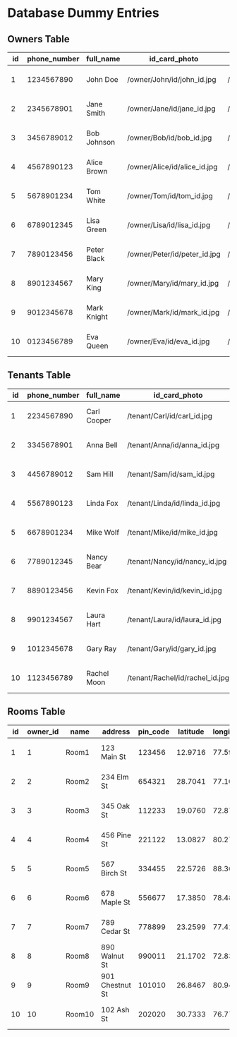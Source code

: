 # Database Dummy Entries

## Owners Table
| id  | phone_number | full_name    | id_card_photo                        | selfie                                 | created_at          | updated_at          |
| --- | ------------ | ------------ | ------------------------------------ | -------------------------------------- | ------------------- | ------------------- |
| 1   | 1234567890   | John Doe     | /owner/John/id/john_id.jpg           | /owner/John/selfie/john_selfie.jpg     | 2025-01-01 10:00:00 | 2025-01-01 10:00:00 |
| 2   | 2345678901   | Jane Smith   | /owner/Jane/id/jane_id.jpg           | /owner/Jane/selfie/jane_selfie.jpg     | 2025-01-02 10:00:00 | 2025-01-02 10:00:00 |
| 3   | 3456789012   | Bob Johnson  | /owner/Bob/id/bob_id.jpg             | /owner/Bob/selfie/bob_selfie.jpg       | 2025-01-03 10:00:00 | 2025-01-03 10:00:00 |
| 4   | 4567890123   | Alice Brown  | /owner/Alice/id/alice_id.jpg         | /owner/Alice/selfie/alice_selfie.jpg   | 2025-01-04 10:00:00 | 2025-01-04 10:00:00 |
| 5   | 5678901234   | Tom White    | /owner/Tom/id/tom_id.jpg             | /owner/Tom/selfie/tom_selfie.jpg       | 2025-01-05 10:00:00 | 2025-01-05 10:00:00 |
| 6   | 6789012345   | Lisa Green   | /owner/Lisa/id/lisa_id.jpg           | /owner/Lisa/selfie/lisa_selfie.jpg     | 2025-01-06 10:00:00 | 2025-01-06 10:00:00 |
| 7   | 7890123456   | Peter Black  | /owner/Peter/id/peter_id.jpg         | /owner/Peter/selfie/peter_selfie.jpg   | 2025-01-07 10:00:00 | 2025-01-07 10:00:00 |
| 8   | 8901234567   | Mary King    | /owner/Mary/id/mary_id.jpg           | /owner/Mary/selfie/mary_selfie.jpg     | 2025-01-08 10:00:00 | 2025-01-08 10:00:00 |
| 9   | 9012345678   | Mark Knight  | /owner/Mark/id/mark_id.jpg           | /owner/Mark/selfie/mark_selfie.jpg     | 2025-01-09 10:00:00 | 2025-01-09 10:00:00 |
| 10  | 0123456789   | Eva Queen    | /owner/Eva/id/eva_id.jpg             | /owner/Eva/selfie/eva_selfie.jpg       | 2025-01-10 10:00:00 | 2025-01-10 10:00:00 |

## Tenants Table
| id  | phone_number | full_name    | id_card_photo                          | selfie                                 | created_at          | updated_at          |
| --- | ------------ | ------------ | -------------------------------------- | -------------------------------------- | ------------------- | ------------------- |
| 1   | 2234567890   | Carl Cooper  | /tenant/Carl/id/carl_id.jpg            | /tenant/Carl/selfie/carl_selfie.jpg    | 2025-01-01 10:00:00 | 2025-01-01 10:00:00 |
| 2   | 3345678901   | Anna Bell    | /tenant/Anna/id/anna_id.jpg            | /tenant/Anna/selfie/anna_selfie.jpg    | 2025-01-02 10:00:00 | 2025-01-02 10:00:00 |
| 3   | 4456789012   | Sam Hill     | /tenant/Sam/id/sam_id.jpg              | /tenant/Sam/selfie/sam_selfie.jpg      | 2025-01-03 10:00:00 | 2025-01-03 10:00:00 |
| 4   | 5567890123   | Linda Fox    | /tenant/Linda/id/linda_id.jpg          | /tenant/Linda/selfie/linda_selfie.jpg  | 2025-01-04 10:00:00 | 2025-01-04 10:00:00 |
| 5   | 6678901234   | Mike Wolf    | /tenant/Mike/id/mike_id.jpg            | /tenant/Mike/selfie/mike_selfie.jpg    | 2025-01-05 10:00:00 | 2025-01-05 10:00:00 |
| 6   | 7789012345   | Nancy Bear   | /tenant/Nancy/id/nancy_id.jpg          | /tenant/Nancy/selfie/nancy_selfie.jpg  | 2025-01-06 10:00:00 | 2025-01-06 10:00:00 |
| 7   | 8890123456   | Kevin Fox    | /tenant/Kevin/id/kevin_id.jpg          | /tenant/Kevin/selfie/kevin_selfie.jpg  | 2025-01-07 10:00:00 | 2025-01-07 10:00:00 |
| 8   | 9901234567   | Laura Hart   | /tenant/Laura/id/laura_id.jpg          | /tenant/Laura/selfie/laura_selfie.jpg  | 2025-01-08 10:00:00 | 2025-01-08 10:00:00 |
| 9   | 1012345678   | Gary Ray     | /tenant/Gary/id/gary_id.jpg            | /tenant/Gary/selfie/gary_selfie.jpg    | 2025-01-09 10:00:00 | 2025-01-09 10:00:00 |
| 10  | 1123456789   | Rachel Moon  | /tenant/Rachel/id/rachel_id.jpg        | /tenant/Rachel/selfie/rachel_selfie.jpg | 2025-01-10 10:00:00 | 2025-01-10 10:00:00 |

## Rooms Table
| id  | owner_id | name       | address        | pin_code | latitude   | longitude  | photo_folder_id | type     | monthly_rent | security_deposit | status  | created_at          | updated_at          |
| --- | -------- | ---------- | -------------- | -------- | ---------- | ---------- | --------------- | -------- | ------------ | ---------------- | ------- | ------------------- | ------------------- |
| 1   | 1        | Room1      | 123 Main St    | 123456   | 12.9716    | 77.5946    | /owner/John/room/room1 | student  | 8000         | 12000            | free    | 2025-01-01 10:00:00 | 2025-01-01 10:00:00 |
| 2   | 2        | Room2      | 234 Elm St     | 654321   | 28.7041    | 77.1025    | /owner/Jane/room/room2 | family   | 10000        | 15000            | rented  | 2025-01-02 10:00:00 | 2025-01-02 10:00:00 |
| 3   | 3        | Room3      | 345 Oak St     | 112233   | 19.0760    | 72.8777    | /owner/Bob/room/room3  | student  | 9000         | 14000            | free    | 2025-01-03 10:00:00 | 2025-01-03 10:00:00 |
| 4   | 4        | Room4      | 456 Pine St    | 221122   | 13.0827    | 80.2707    | /owner/Alice/room/room4 | family   | 9500         | 14500            | rented  | 2025-01-04 10:00:00 | 2025-01-04 10:00:00 |
| 5   | 5        | Room5      | 567 Birch St   | 334455   | 22.5726    | 88.3639    | /owner/Tom/room/room5  | student  | 8500         | 13000            | free    | 2025-01-05 10:00:00 | 2025-01-05 10:00:00 |
| 6   | 6        | Room6      | 678 Maple St   | 556677   | 17.3850    | 78.4867    | /owner/Lisa/room/room6 | family   | 11000        | 16000            | rented  | 2025-01-06 10:00:00 | 2025-01-06 10:00:00 |
| 7   | 7        | Room7      | 789 Cedar St   | 778899   | 23.2599    | 77.4126    | /owner/Peter/room/room7 | student  | 8700         | 13500            | free    | 2025-01-07 10:00:00 | 2025-01-07 10:00:00 |
| 8   | 8        | Room8      | 890 Walnut St  | 990011   | 21.1702    | 72.8311    | /owner/Mary/room/room8 | family   | 9200         | 13800            | rented  | 2025-01-08 10:00:00 | 2025-01-08 10:00:00 |
| 9   | 9        | Room9      | 901 Chestnut St | 101010  | 26.8467    | 80.9462    | /owner/Mark/room/room9 | student  | 7600         | 12200            | free    | 2025-01-09 10:00:00 | 2025-01-09 10:00:00 |
| 10  | 10       | Room10     | 102 Ash St     | 202020   | 30.7333    | 76.7794    | /owner/Eva/room/room10 | family   | 10700        | 15700            | rented  | 2025-01-10 10:00:00 | 2025-01-10 10:00:00 |
